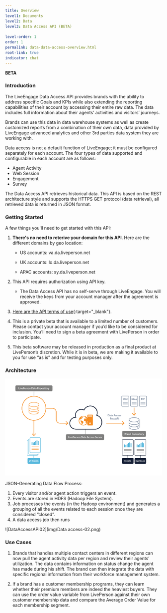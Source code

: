 ```yaml
---
title: Overview
level1: Documents
level2: Data
level3: Data Access API (BETA)

level-order: 1
order: 1
permalink: data-data-access-overview.html
root-link: true
indicator: chat
---
```


**BETA**

### Introduction

The LiveEngage Data Access API provides brands with the ability to address specific Goals and KPIs while also extending the reporting capabilities of their account by accessing their entire raw data. The data includes full information about their agents’ activities and visitors’ journeys.

Brands can use this data in data warehouse systems as well as create customized reports from a combination of their own data, data provided by LiveEngage advanced analytics and other 3rd parties data system they are working with.

Data access is not a default function of LiveEngage; it must be configured separately for each account.
The four types of data supported and configurable in each account are as follows:

* Agent Activity
* Web Session
* Engagement
* Survey

The Data Access API retrieves historical data. This API is based on the REST architecture style and supports the HTTPS GET protocol (data retrieval), all retrieved data is returned in JSON format.

### Getting Started

A few things you'll need to get started with this API:

1. **There's no need to reterive your domain for this API**. Here are the different domains by geo location:

	* US accounts: va.da.liveperson.net

	* UK accounts: lo.da.liveperson.net

	* APAC accounts: sy.da.liveperson.net

2. This API requires authorization using API key.

	* The Data Access API has no self-serve through LiveEngage. You will receive the keys from your account manager after the agreement is approved.

3. [Here are the API terms of use](https://www.liveperson.com/policies/apitou){:target="_blank"}.

4. This is a private beta that is available to a limited number of customers.  Please contact your account manager if you’d like to be considered for inclusion.  You’ll need to sign a beta agreement with LivePerson in order to participate.  

5. This beta software may be released in production as a final product at LivePerson’s discretion.  While it is in beta, we are making it available to you for use “as is” and for testing purposes only.



### Architecture

![DataAccessAPI](img/dataaccess.png)

JSON-Generating Data Flow Process:

1. Every visitor and/or agent action triggers an event.
2. Events are stored in HDFS (Hadoop File System).
3. Job processes the events (in the Hadoop environment) and generates a grouping of all the events related to each session once they are considered “closed”.
4. A data access job then runs

![DataAccessAPI02](img/Data access-02.png)


### Use Cases

1. Brands that handles multiple contact centers in different regions can now pull the agent activity data per region and review their agents’ utilization. The data contains information on status change the agent has made during his shift. The brand can then integrate the data with specific regional information from their workforce management system.

2. If a brand has a customer membership programs, they can learn whether their premium members are indeed the heaviest buyers. They can use the order value variable from LivePerson against their own customer membership data and compare the Average Order Value for each membership segment.
